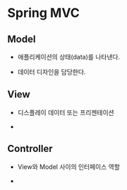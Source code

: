 # Spring MVC

## Model

- 애플리케이션의 상태(data)를 나타낸다.

- 데이터 디자인을 담당한다.

## View

- 디스플레이 데이터 또는 프리젠테이션

-

## Controller

- View와 Model 사이의 인터페이스 역할

-
